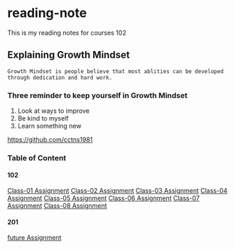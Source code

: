 # reading-note
This is my reading notes for courses 102
## Explaining Growth Mindset
``Growth Mindset is people believe that most ablities can be developed through dedication and hard work.``
### Three reminder to keep yourself in Growth Mindset
1. Look at ways to improve
2. Be kind to myself
3. Learn something new 

https://github.com/cctns1981 

### Table of Content

#### 102
[Class-01 Assignment](https://cctns1981.github.io/reading-note/102/Class-01)
[Class-02 Assignment](https://cctns1981.github.io/reading-note/102/Class-02)
[Class-03 Assignment](https://cctns1981.github.io/reading-note/102/Class-03)
[Class-04 Assignment](https://cctns1981.github.io/reading-note/102/Class-04)
[Class-05 Assignment](https://cctns1981.github.io/reading-note/102/Class-05)
[Class-06 Assignment](https://cctns1981.github.io/reading-note/102/Class-06)
[Class-07 Assignment](https://cctns1981.github.io/reading-note/102/Class-07)
[Class-08 Assignment](https://cctns1981.github.io/reading-note/102/Class-08)

#### 201
[future Assignment]()
